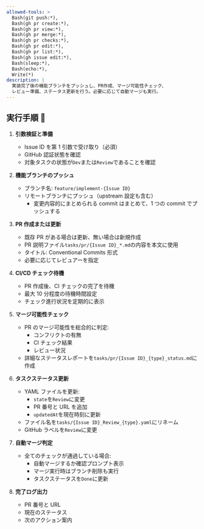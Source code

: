 ```yaml
---
allowed-tools: >
  Bash(git push:*),
  Bash(gh pr create:*),
  Bash(gh pr view:*),
  Bash(gh pr merge:*),
  Bash(gh pr checks:*),
  Bash(gh pr edit:*),
  Bash(gh pr list:*),
  Bash(gh issue edit:*),
  Bash(sleep:*),
  Bash(echo:*),
  Write(*)
description: |
  実装完了後の機能ブランチをプッシュし、PR作成、マージ可能性チェック、
  レビュー準備、ステータス更新を行う。必要に応じて自動マージも実行。
---
```


## 実行手順 🤖

1. **引数検証と準備**

   - Issue ID を第 1 引数で受け取り（必須）
   - GitHub 認証状態を確認
   - 対象タスクの状態が`Dev`または`Review`であることを確認

2. **機能ブランチのプッシュ**

   - ブランチ名: `feature/implement-{Issue ID}`
   - リモートブランチにプッシュ（upstream 設定も含む）
     - 変更内容的にまとめられる commit はまとめて、1 つの commit でプッシュする

3. **PR 作成または更新**

   - 既存 PR がある場合は更新、無い場合は新規作成
   - PR 説明ファイル`tasks/pr/{Issue ID}_*.md`の内容を本文に使用
   - タイトル: Conventional Commits 形式
   - 必要に応じてレビュアーを指定

4. **CI/CD チェック待機**

   - PR 作成後、CI チェックの完了を待機
   - 最大 10 分程度の待機時間設定
   - チェック進行状況を定期的に表示

5. **マージ可能性チェック**

   - PR のマージ可能性を総合的に判定:
     - コンフリクトの有無
     - CI チェック結果
     - レビュー状況
   - 詳細なステータスレポートを`tasks/pr/{Issue ID}_{type}_status.md`に作成

6. **タスクステータス更新**

   - YAML ファイルを更新:
     - `state`を`Review`に変更
     - PR 番号と URL を追加
     - `updatedAt`を現在時刻に更新
   - ファイル名を`tasks/{Issue ID}_Review_{type}.yaml`にリネーム
   - GitHub ラベルを`Review`に変更

7. **自動マージ判定**

   - 全てのチェックが通過している場合:
     - 自動マージするか確認プロンプト表示
     - マージ実行時はブランチ削除も実行
     - タスクステータスを`Done`に更新

8. **完了ログ出力**

   - PR 番号と URL
   - 現在のステータス
   - 次のアクション案内
